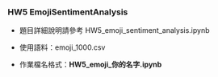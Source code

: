### HW5 EmojiSentimentAnalysis

- 題目詳細說明請參考 HW5_emoji_sentiment_analysis.ipynb

- 使用語料：emoji_1000.csv

- 作業檔名格式：**HW5_emoji_你的名字.ipynb**
